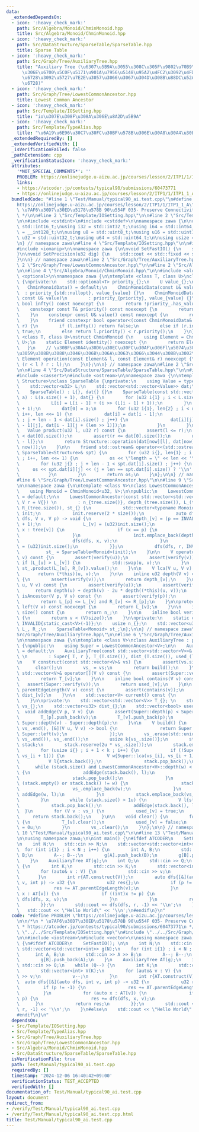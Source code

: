 ```yaml
---
data:
  _extendedDependsOn:
  - icon: ':heavy_check_mark:'
    path: Src/Algebra/Monoid/ChminMonoid.hpp
    title: Src/Algebra/Monoid/ChminMonoid.hpp
  - icon: ':heavy_check_mark:'
    path: Src/DataStructure/SparseTable/SparseTable.hpp
    title: Sparse Table
  - icon: ':heavy_check_mark:'
    path: Src/Graph/Tree/AuxiliaryTree.hpp
    title: "Auxiliary Tree (\u6307\u5B9A\u3055\u308C\u305F\u9802\u70B9\u305F\u3061\
      \u306E\u6700\u5C0F\u5171\u901A\u7956\u5148\u95A2\u4FC2\u3092\u4FDD\u3063\u3066\
      \u6728\u3092\u5727\u7E2E\u3057\u3066\u3067\u304D\u308B\u88DC\u52A9\u7684\u306A\
      \u6728)"
  - icon: ':heavy_check_mark:'
    path: Src/Graph/Tree/LowestCommonAncestor.hpp
    title: Lowest Common Ancestor
  - icon: ':heavy_check_mark:'
    path: Src/Template/IOSetting.hpp
    title: "io\u307E\u308F\u308A\u306E\u8A2D\u5B9A"
  - icon: ':heavy_check_mark:'
    path: Src/Template/TypeAlias.hpp
    title: "\u6A19\u6E96\u30C7\u30FC\u30BF\u578B\u306E\u30A8\u30A4\u30EA\u30A2\u30B9"
  _extendedRequiredBy: []
  _extendedVerifiedWith: []
  _isVerificationFailed: false
  _pathExtension: cpp
  _verificationStatusIcon: ':heavy_check_mark:'
  attributes:
    '*NOT_SPECIAL_COMMENTS*': ''
    PROBLEM: https://onlinejudge.u-aizu.ac.jp/courses/lesson/2/ITP1/1/ITP1_1_A
    links:
    - https://atcoder.jp/contests/typical90/submissions/60473771
    - https://onlinejudge.u-aizu.ac.jp/courses/lesson/2/ITP1/1/ITP1_1_A
  bundledCode: "#line 1 \"Test/Manual/typical90_ai.test.cpp\"\n#define PROBLEM \"\
    https://onlinejudge.u-aizu.ac.jp/courses/lesson/2/ITP1/1/ITP1_1_A\"\n\n/*\n *\
    \ \u7AF6\u30D7\u30ED\u5178\u578B 90\u554F 035- Preserve Connectivity\n * https://atcoder.jp/contests/typical90/submissions/60473771\n\
    \ */\n\n#line 2 \"Src/Template/IOSetting.hpp\"\n\n#line 2 \"Src/Template/TypeAlias.hpp\"\
    \n\n#include <cstdint>\n#include <cstddef>\n\nnamespace zawa {\n\nusing i16 =\
    \ std::int16_t;\nusing i32 = std::int32_t;\nusing i64 = std::int64_t;\nusing i128\
    \ = __int128_t;\n\nusing u8 = std::uint8_t;\nusing u16 = std::uint16_t;\nusing\
    \ u32 = std::uint32_t;\nusing u64 = std::uint64_t;\n\nusing usize = std::size_t;\n\
    \n} // namespace zawa\n#line 4 \"Src/Template/IOSetting.hpp\"\n\n#include <iostream>\n\
    #include <iomanip>\n\nnamespace zawa {\n\nvoid SetFastIO() {\n    std::cin.tie(nullptr)->sync_with_stdio(false);\n\
    }\n\nvoid SetPrecision(u32 dig) {\n    std::cout << std::fixed << std::setprecision(dig);\n\
    }\n\n} // namespace zawa\n#line 2 \"Src/Graph/Tree/AuxiliaryTree.hpp\"\n\n#line\
    \ 2 \"Src/Graph/Tree/LowestCommonAncestor.hpp\"\n\n#line 2 \"Src/Algebra/Monoid/ChminMonoid.hpp\"\
    \n\n#line 4 \"Src/Algebra/Monoid/ChminMonoid.hpp\"\n\n#include <algorithm>\n#include\
    \ <optional>\n\nnamespace zawa {\n\ntemplate <class T, class U>\nclass ChminMonoidData\
    \ {\nprivate:\n    std::optional<T> priority_{};\n    U value_{};\npublic:\n \
    \   ChminMonoidData() = default;\n    ChminMonoidData(const U& value)\n      \
    \  : priority_{std::nullopt}, value_{value} {}\n    ChminMonoidData(const T& priority,\
    \ const U& value)\n        : priority_{priority}, value_{value} {}\n\n    constexpr\
    \ bool infty() const noexcept {\n        return !priority_.has_value();\n    }\n\
    \    constexpr const T& priority() const noexcept {\n        return priority_.value();\n\
    \    }\n    constexpr const U& value() const noexcept {\n        return value_;\n\
    \    }\n    friend constexpr bool operator<(const ChminMonoidData& l, const ChminMonoidData&\
    \ r) {\n        if (l.infty()) return false;\n        else if (r.infty()) return\
    \ true;\n        else return l.priority() < r.priority();\n    }\n};\n\ntemplate\
    \ <class T, class U>\nstruct ChminMonoid {\n    using Element = ChminMonoidData<T,\
    \ U>;\n    static Element identity() noexcept {\n        return Element{};\n \
    \   }\n    // \u30BF\u30A4\u30D6\u30EC\u30FC\u30AF\u306Fl\u5074\u3092\u512A\u5148\
    \u3059\u308B\u3088\u3046\u306B\u306A\u3063\u3066\u3044\u308B\u3002\n    static\
    \ Element operation(const Element& l, const Element& r) noexcept {\n        return\
    \ (r < l ? r : l);\n    }\n};\n\n} // namespace zawa\n#line 2 \"Src/DataStructure/SparseTable/SparseTable.hpp\"\
    \n\n#line 4 \"Src/DataStructure/SparseTable/SparseTable.hpp\"\n\n#include <vector>\n\
    #include <cassert>\n#include <ostream>\n\nnamespace zawa {\n\ntemplate <class\
    \ Structure>\nclass SparseTable {\nprivate:\n    using Value = typename Structure::Element;\n\
    \    std::vector<u32> L;\n    std::vector<std::vector<Value>> dat;\npublic:\n\n\
    \    SparseTable() : L{}, dat{} {}\n    SparseTable(const std::vector<Value>&\
    \ a) : L(a.size() + 1), dat{} {\n        for (u32 i{1} ; i < L.size() ; i++) {\n\
    \            L[i] = L[i - 1] + (i >> (L[i - 1] + 1));\n        }\n        dat.resize(L.back()\
    \ + 1);\n        dat[0] = a;\n        for (u32 i{1}, len{2} ; i < dat.size() ;\
    \ i++, len <<= 1) {\n            dat[i] = dat[i - 1];\n            for (u32 j{}\
    \ ; j + len - 1 < dat[i].size() ; j++) {\n                dat[i][j] = Structure::operation(dat[i\
    \ - 1][j], dat[i - 1][j + (len >> 1)]);\n            }\n        }\n    }\n\n \
    \   Value product(u32 l, u32 r) const {\n        assert(l <= r);\n        assert(l\
    \ < dat[0].size());\n        assert(r <= dat[0].size());\n        u32 now{L[r\
    \ - l]};\n        return Structure::operation(dat[now][l], dat[now][r - (1 <<\
    \ now)]);\n    }\n\n    friend std::ostream& operator<<(std::ostream& os, const\
    \ SparseTable<Structure>& spt) {\n        for (u32 i{}, len{1} ; i < spt.dat.size()\
    \ ; i++, len <<= 1) {\n            os << \"length = \" << len << '\\n';\n    \
    \        for (u32 j{} ; j + len - 1 < spt.dat[i].size() ; j++) {\n           \
    \     os << spt.dat[i][j] << (j + len == spt.dat[i].size() ? '\\n' : ' ');\n \
    \           }\n        }\n        return os;\n    }\n};\n\n} // namespace zawa\n\
    #line 6 \"Src/Graph/Tree/LowestCommonAncestor.hpp\"\n\n#line 9 \"Src/Graph/Tree/LowestCommonAncestor.hpp\"\
    \n\nnamespace zawa {\n\ntemplate <class V>\nclass LowestCommonAncestor {\nprivate:\n\
    \    using Monoid = ChminMonoid<u32, V>;\n\npublic:\n    LowestCommonAncestor()\
    \ = default;\n\n    LowestCommonAncestor(const std::vector<std::vector<V>>& tree,\
    \ V r = V{}) \n        : n_{tree.size()}, depth_(tree.size()), L_(tree.size()),\
    \ R_(tree.size()), st_{} {\n            std::vector<typename Monoid::Element>\
    \ init;\n            init.reserve(2 * size());\n            auto dfs{[&](auto\
    \ dfs, V v, V p) -> void {\n                depth_[v] = (p == INVALID ? 0u : depth_[p]\
    \ + 1);\n                L_[v] = (u32)init.size();\n                for (auto\
    \ x : tree[v]) {\n                    if (x == p) {\n                        continue;\n\
    \                    }\n                    init.emplace_back(depth_[v], v);\n\
    \                    dfs(dfs, x, v);\n                }\n                R_[v]\
    \ = (u32)init.size();\n            }};\n            dfs(dfs, r, INVALID);\n  \
    \          st_ = SparseTable<Monoid>(init);\n    }\n\n    V operator()(V u, V\
    \ v) const {\n        assert(verify(u));\n        assert(verify(v));\n       \
    \ if (L_[u] > L_[v]) {\n            std::swap(u, v);\n        }\n        return\
    \ st_.product(L_[u], R_[v]).value();\n    }\n\n    V lca(V u, V v) const {\n \
    \       return (*this)(u, v);\n    }\n\n    inline u32 depth(V v) const noexcept\
    \ {\n        assert(verify(v));\n        return depth_[v];\n    }\n\n    u32 distance(V\
    \ u, V v) const {\n        assert(verify(u));\n        assert(verify(v));\n  \
    \      return depth(u) + depth(v) - 2u * depth((*this)(u, v));\n    }\n\n    bool\
    \ isAncestor(V p, V v) const {\n        assert(verify(p));\n        assert(verify(v));\n\
    \        return L_[p] <= L_[v] and R_[v] <= R_[p];\n    }\n\nprotected:\n    u32\
    \ left(V v) const noexcept {\n        return L_[v];\n    }\n\n    inline usize\
    \ size() const {\n        return n_;\n    }\n\n    inline bool verify(V v) const\
    \ {\n        return v < (V)size();\n    }\n\nprivate:\n    static constexpr V\
    \ INVALID{static_cast<V>(-1)};\n    usize n_{};\n    std::vector<u32> depth_,\
    \ L_, R_;\n    SparseTable<Monoid> st_;\n};\n\n} // namespace zawa\n#line 4 \"\
    Src/Graph/Tree/AuxiliaryTree.hpp\"\n\n#line 6 \"Src/Graph/Tree/AuxiliaryTree.hpp\"\
    \n\nnamespace zawa {\n\ntemplate <class V>\nclass AuxiliaryTree : public LowestCommonAncestor<V>\
    \ {\npublic:\n    using Super = LowestCommonAncestor<V>;\n\n    AuxiliaryTree()\
    \ = default;\n    AuxiliaryTree(const std::vector<std::vector<V>>& T, V r = 0u)\
    \ \n        : Super{ T, r }, T_(T.size()), dist_(T.size()), used_(T.size()) {}\n\
    \n    V construct(const std::vector<V>& vs) {\n        assert(vs.size());\n  \
    \      clear();\n        vs_ = vs;\n        return build();\n    }\n\n    const\
    \ std::vector<V>& operator[](V v) const {\n        assert(Super::verify(v));\n\
    \        return T_[v];\n    }\n\n    inline bool contains(V v) const {\n     \
    \   assert(Super::verify(v));\n        return used_[v];\n    }\n\n    inline u32\
    \ parentEdgeLength(V v) const {\n        assert(contains(v));\n        return\
    \ dist_[v];\n    }\n\n    std::vector<V> current() const {\n        return vs_;\n\
    \    }\n\nprivate:\n    std::vector<std::vector<V>> T_{}; \n    std::vector<V>\
    \ vs_{};\n    std::vector<u32> dist_{};\n    std::vector<bool> used_{};\n\n  \
    \  void addEdge(V p, V v) {\n        assert(Super::depth(p) < Super::depth(v));\n\
    \        T_[p].push_back(v);\n        T_[v].push_back(p);\n        dist_[v] =\
    \ Super::depth(v) - Super::depth(p);\n    }\n\n    V build() {\n        std::sort(vs_.begin(),\
    \ vs_.end(), [&](V u, V v) -> bool {\n                return Super::left(u) <\
    \ Super::left(v);\n                });\n        vs_.erase(std::unique(vs_.begin(),\
    \ vs_.end()), vs_.end());\n        usize k{vs_.size()};\n        std::vector<V>\
    \ stack;\n        stack.reserve(2u * vs_.size());\n        stack.emplace_back(vs_[0]);\n\
    \        for (usize i{} ; i + 1 < k ; i++) {\n            if (!Super::isAncestor(vs_[i],\
    \ vs_[i + 1])) {\n                V w{Super::lca(vs_[i], vs_[i + 1])};\n     \
    \           V l{stack.back()};\n                stack.pop_back();\n          \
    \      while (stack.size() and LowestCommonAncestor<V>::depth(w) < LowestCommonAncestor<V>::depth(stack.back()))\
    \ {\n                    addEdge(stack.back(), l);\n                    l = stack.back();\n\
    \                    stack.pop_back();\n                }\n                if\
    \ (stack.empty() or stack.back() != w) {\n                    stack.emplace_back(w);\n\
    \                    vs_.emplace_back(w);\n                }\n               \
    \ addEdge(w, l);\n            }\n            stack.emplace_back(vs_[i + 1]);\n\
    \        }\n        while (stack.size() > 1u) {\n            V l{stack.back()};\n\
    \            stack.pop_back();\n            addEdge(stack.back(), l);\n      \
    \  }\n        for (V v : vs_) {\n            used_[v] = true;\n        }\n   \
    \     return stack.back();\n    }\n\n    void clear() {\n        for (V v : vs_)\
    \ {\n            T_[v].clear();\n            used_[v] = false;\n            dist_[v]\
    \ = 0u;\n        }\n        vs_.clear();\n    }\n};\n\n} // namespace zawa\n#line\
    \ 10 \"Test/Manual/typical90_ai.test.cpp\"\n\n#line 13 \"Test/Manual/typical90_ai.test.cpp\"\
    \n\nusing namespace zawa;\n\nint main() {\n#ifdef ATCODER\n    SetFastIO(); \n\
    \n    int N;\n    std::cin >> N;\n    std::vector<std::vector<int>> g(N);\n  \
    \  for (int i{1} ; i < N ; i++) {\n        int A, B;\n        std::cin >> A >>\
    \ B;\n        A--; B--;\n        g[A].push_back(B);\n        g[B].push_back(A);\n\
    \    }\n    AuxiliaryTree AT(g);\n    int Q;\n    std::cin >> Q;\n    while (Q--)\
    \ {\n        int K;\n        std::cin >> K;\n        std::vector<int> V(K);\n\
    \        for (auto& v : V) {\n            std::cin >> v;\n            v--;\n \
    \       }\n        int r{AT.construct(V)};\n        auto dfs{[&](auto dfs, int\
    \ v, int p) -> u32 {\n            u32 res{};\n            if (p != -1) {\n   \
    \             res += AT.parentEdgeLength(v);\n            }\n            for (auto\
    \ x : AT[v]) {\n                if ((int)x != p) {\n                    res +=\
    \ dfs(dfs, x, v);\n                }\n            }\n            return res;\n\
    \        }};\n        std::cout << dfs(dfs, r, -1) << '\\n';\n    }\n#else\n \
    \   std::cout << \"Hello World\" << '\\n';\n#endif\n}\n"
  code: "#define PROBLEM \"https://onlinejudge.u-aizu.ac.jp/courses/lesson/2/ITP1/1/ITP1_1_A\"\
    \n\n/*\n * \u7AF6\u30D7\u30ED\u5178\u578B 90\u554F 035- Preserve Connectivity\n\
    \ * https://atcoder.jp/contests/typical90/submissions/60473771\n */\n\n#include\
    \ \"../../Src/Template/IOSetting.hpp\"\n#include \"../../Src/Graph/Tree/AuxiliaryTree.hpp\"\
    \n\n#include <iostream>\n#include <vector>\n\nusing namespace zawa;\n\nint main()\
    \ {\n#ifdef ATCODER\n    SetFastIO(); \n\n    int N;\n    std::cin >> N;\n   \
    \ std::vector<std::vector<int>> g(N);\n    for (int i{1} ; i < N ; i++) {\n  \
    \      int A, B;\n        std::cin >> A >> B;\n        A--; B--;\n        g[A].push_back(B);\n\
    \        g[B].push_back(A);\n    }\n    AuxiliaryTree AT(g);\n    int Q;\n   \
    \ std::cin >> Q;\n    while (Q--) {\n        int K;\n        std::cin >> K;\n\
    \        std::vector<int> V(K);\n        for (auto& v : V) {\n            std::cin\
    \ >> v;\n            v--;\n        }\n        int r{AT.construct(V)};\n      \
    \  auto dfs{[&](auto dfs, int v, int p) -> u32 {\n            u32 res{};\n   \
    \         if (p != -1) {\n                res += AT.parentEdgeLength(v);\n   \
    \         }\n            for (auto x : AT[v]) {\n                if ((int)x !=\
    \ p) {\n                    res += dfs(dfs, x, v);\n                }\n      \
    \      }\n            return res;\n        }};\n        std::cout << dfs(dfs,\
    \ r, -1) << '\\n';\n    }\n#else\n    std::cout << \"Hello World\" << '\\n';\n\
    #endif\n}\n"
  dependsOn:
  - Src/Template/IOSetting.hpp
  - Src/Template/TypeAlias.hpp
  - Src/Graph/Tree/AuxiliaryTree.hpp
  - Src/Graph/Tree/LowestCommonAncestor.hpp
  - Src/Algebra/Monoid/ChminMonoid.hpp
  - Src/DataStructure/SparseTable/SparseTable.hpp
  isVerificationFile: true
  path: Test/Manual/typical90_ai.test.cpp
  requiredBy: []
  timestamp: '2024-12-06 16:40:42+09:00'
  verificationStatus: TEST_ACCEPTED
  verifiedWith: []
documentation_of: Test/Manual/typical90_ai.test.cpp
layout: document
redirect_from:
- /verify/Test/Manual/typical90_ai.test.cpp
- /verify/Test/Manual/typical90_ai.test.cpp.html
title: Test/Manual/typical90_ai.test.cpp
---
```

